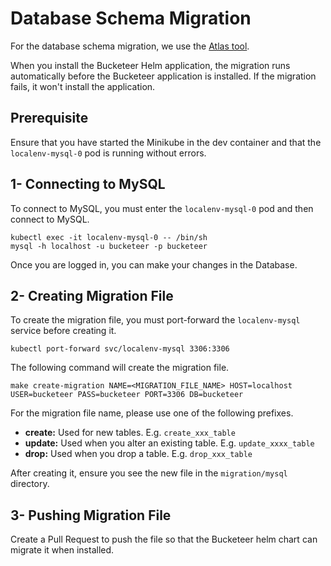 # Database Schema Migration

For the database schema migration, we use the [Atlas tool](https://github.com/ariga/atlas).

When you install the Bucketeer Helm application, the migration runs automatically before the Bucketeer application is installed.
If the migration fails, it won't install the application.

## Prerequisite

Ensure that you have started the Minikube in the dev container and that the `localenv-mysql-0` pod is running without errors.

## 1- Connecting to MySQL

To connect to MySQL, you must enter the `localenv-mysql-0` pod and then connect to MySQL.

```shell
kubectl exec -it localenv-mysql-0 -- /bin/sh
mysql -h localhost -u bucketeer -p bucketeer
```

Once you are logged in, you can make your changes in the Database.

## 2- Creating Migration File

To create the migration file, you must port-forward the `localenv-mysql` service before creating it.

```shell
kubectl port-forward svc/localenv-mysql 3306:3306
```

The following command will create the migration file.

```shell
make create-migration NAME=<MIGRATION_FILE_NAME> HOST=localhost USER=bucketeer PASS=bucketeer PORT=3306 DB=bucketeer
```

For the migration file name, please use one of the following prefixes.

- **create:** Used for new tables. E.g. `create_xxx_table`
- **update:** Used when you alter an existing table. E.g. `update_xxxx_table`
- **drop:** Used when you drop a table. E.g. `drop_xxx_table`

After creating it, ensure you see the new file in the `migration/mysql` directory.

## 3- Pushing Migration File

Create a Pull Request to push the file so that the Bucketeer helm chart can migrate it when installed.
